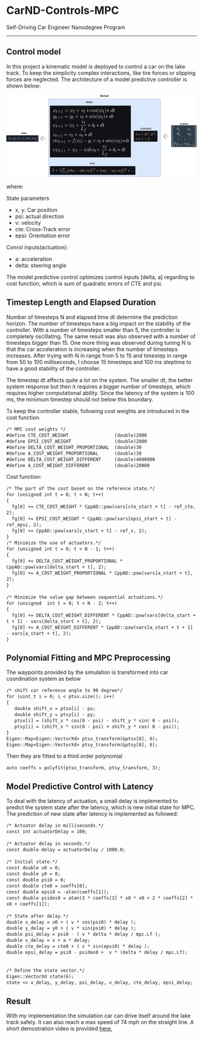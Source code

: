 # CarND-Controls-MPC
Self-Driving Car Engineer Nanodegree Program

---

## Control model
 In this project a kinematic model is deployed to control a car on the lake track. To keep the simplicity complex interactions, like tire forces or slipping forces are neglected. The architecture of a model predictive controller is shown below:
 
![Screenshot](image/MPC.png)

where:

State parameters

 * x, y: Car position
 * psi: actual direction
 * v: velocity
 * cte: Cross-Track error
 * epsi: Orientation error
 
 Conrol inputs(actuation):
 
 * a: acceleration
 * delta: steering angle
 
The model predictive control optimizes control inputs [delta, a] regarding to cost function, which is sum of quadratic errors of CTE and psi.
 
## Timestep Length and Elapsed Duration

Number of timesteps N and elapsed time dt determine the prediction horizon. The number of timesteps have a big impact on the stability of the controller. With a number of timesteps smaller than 5, the controller is completely oscillating. The same result was also observed with a number of timesteps bigger than 15. One more thing was observed during tuning N is that the car acceleration is increasing when the number of timesteps increases. After trying with N in range from 5 to 15 and timestep in range from 50 to 100 milliseconds, I choose 15 timesteps and 100 ms steptime to have a good stability of the controller.

The timestep dt affects quite a lot on the system. The smaller dt, the better system response but then it requires a bigger number of timesteps, which requires higher computational ability. Since the latency of the system is 100 ms, the minimum timestep should not below this boundary.

To keep the controller stable, following cost weights are introduced in the cost function.

```
/* MPC cost weights */
#define CTE_COST_WEIGHT                 (double)2000
#define EPSI_COST_WEIGHT                (double)2000
#define DELTA_COST_WEIGHT_PROPORTIONAL  (double)30
#define A_COST_WEIGHT_PROPORTIONAL      (double)30
#define DELTA_COST_WEIGHT_DIFFERENT     (double)4000000
#define A_COST_WEIGHT_DIFFERENT         (double)20000
```

Cost function:

```
/* The part of the cost based on the reference state.*/
for (unsigned int t = 0; t < N; t++) 
{
  fg[0] += CTE_COST_WEIGHT * CppAD::pow(vars[cte_start + t] - ref_cte, 2);
  fg[0] += EPSI_COST_WEIGHT * CppAD::pow(vars[epsi_start + t] - ref_epsi, 2);
  fg[0] += CppAD::pow(vars[v_start + t] - ref_v, 2);
}
/* Minimize the use of actuators.*/
for (unsigned int t = 0; t < N - 1; t++) 
{
  fg[0] += DELTA_COST_WEIGHT_PROPORTIONAL * CppAD::pow(vars[delta_start + t], 2);
  fg[0] += A_COST_WEIGHT_PROPORTIONAL * CppAD::pow(vars[a_start + t], 2);
}

/* Minimize the value gap between sequential actuations.*/
for (unsigned  int t = 0; t < N - 2; t++) 
{
  fg[0] += DELTA_COST_WEIGHT_DIFFERENT * CppAD::pow(vars[delta_start + t + 1] - vars[delta_start + t], 2);
  fg[0] += A_COST_WEIGHT_DIFFERENT * CppAD::pow(vars[a_start + t + 1] - vars[a_start + t], 2);
}
```


## Polynomial Fitting and MPC Preprocessing
The waypoints provided by the simulation is transformed into car coordination system as below

```
/* shift car reference angle to 90 degree*/ 
for (uint_t i = 0; i < ptsx.size(); i++)
{
   double shift_x = ptsx[i] - px;
   double shift_y = ptsy[i] - py;
   ptsx[i] = (shift_x * cos(0 - psi) - shift_y * sin( 0 - psi));
   ptsy[i] = (shift_x * sin(0 - psi) + shift_y * cos( 0 - psi));
}
Eigen::Map<Eigen::VectorXd> ptsx_transform(&ptsx[0], 6);
Eigen::Map<Eigen::VectorXd> ptsy_transform(&ptsy[0], 6);
```

Then they are fitted to a third order polynomial

```
auto coeffs = polyfit(ptsx_transform, ptsy_transform, 3);
```

## Model Predictive Control with Latency

To deal with the latency of actuation, a small delay is implemented to predict the system state after the latency, which is new initial state for MPC. The prediction of new state after latency is implemented as followed:

```
/* Actuator delay in milliseconds.*/
const int actuatorDelay = 100;

/* Actuator delay in seconds.*/
const double delay = actuatorDelay / 1000.0;
		  
/* Initial state.*/
const double x0 = 0;
const double y0 = 0;
const double psi0 = 0;
const double cte0 = coeffs[0];
const double epsi0 = -atan(coeffs[1]);
const double psides0 = atan(3 * coeffs[3] * x0 * x0 + 2 * coeffs[2] * x0 + coeffs[1]);

/* State after delay.*/
double x_delay = x0 + ( v * cos(psi0) * delay );
double y_delay = y0 + ( v * sin(psi0) * delay );
double psi_delay = psi0 - ( v * delta * delay / mpc.Lf );
double v_delay = v + a * delay;
double cte_delay = cte0 + ( v * sin(epsi0) * delay );
double epsi_delay = psi0 - psides0 +  v * (delta * delay / mpc.Lf);


/* Define the state vector.*/
Eigen::VectorXd state(6);
state << x_delay, y_delay, psi_delay, v_delay, cte_delay, epsi_delay;
```

## Result

With my implementation the simulation car can drive itself around the lake track safely. It can also reach a max speed of 74 mph on the straight line. A short demostration video is provided [here.](https://www.youtube.com/watch?v=Y11HO5_nObw)


 
  
 
 
